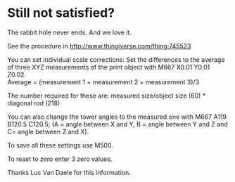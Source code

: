 # Still not satisfied?
The rabbit hole never ends. And we love it.

See the procedure in http://www.thingiverse.com/thing:745523

You can set individual scale corrections: Set the differences to the average of three
XYZ measurements of the print object with M667 X0.01 Y0.01 Z0.02.  
Average = (measurement 1 + measurement 2 + measurement 3)/3 


The number required for these are: measured size/object size (60) * diagonal
rod (218)

You can also change the tower angles to the measured one with M667 A119 B120.5
C120.5; (A = angle between X and Y, B = angle between Y and Z and C= angle
between Z and X). 

To save all these settings use M500.

To reset to zero enter 3 zero values.

Thanks Luc Van Daele for this information.